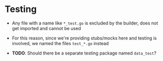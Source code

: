 # Testing

- Any file with a name like `*_test.go` is excluded by the builder, does not get imported and cannot be used
- For this reason, since we're providing stubs/mocks here and testing is involved, we named the files `test_*.go` instead

- **TODO**: Should there be a separate testing package named `data_test`?
